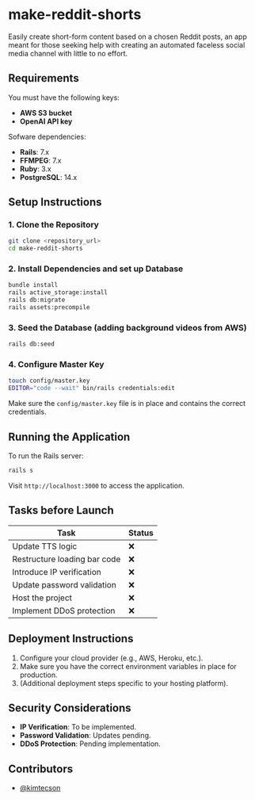 
# make-reddit-shorts

Easily create short-form content based on a chosen Reddit posts, an app meant for those seeking help with creating an automated faceless social media channel with little to no effort.

## Requirements

You must have the following keys:
- **AWS S3 bucket**
- **OpenAI API key**

Sofware dependencies:
- **Rails**: 7.x
- **FFMPEG**: 7.x
- **Ruby**: 3.x
- **PostgreSQL**: 14.x
  
## Setup Instructions

### 1. Clone the Repository

```bash
git clone <repository_url>
cd make-reddit-shorts
```

### 2. Install Dependencies and set up Database

```bash
bundle install
rails active_storage:install
rails db:migrate
rails assets:precompile
```
### 3. Seed the Database (adding background videos from AWS)

```bash
rails db:seed
```

### 4. Configure Master Key

```bash
touch config/master.key
EDITOR="code --wait" bin/rails credentials:edit
```

Make sure the `config/master.key` file is in place and contains the correct credentials.

## Running the Application

To run the Rails server:

```bash
rails s
```

Visit `http://localhost:3000` to access the application.

## Tasks before Launch

| Task | Status |
|------|--------|
| Update TTS logic           | ❌ |
| Restructure loading bar code| ❌ |
| Introduce IP verification   | ❌ |
| Update password validation  | ❌ |
| Host the project            | ❌ |
| Implement DDoS protection   | ❌ |

## Deployment Instructions

1. Configure your cloud provider (e.g., AWS, Heroku, etc.).
2. Make sure you have the correct environment variables in place for production.
3. (Additional deployment steps specific to your hosting platform).

## Security Considerations

- **IP Verification**: To be implemented.
- **Password Validation**: Updates pending.
- **DDoS Protection**: Pending implementation.

## Contributors

- [@kimtecson](https://github.com/kimtecson)

